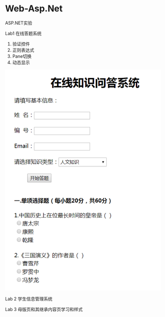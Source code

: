 ﻿# Web-Asp.Net
ASP.NET实验

Lab1 在线答题系统

1. 验证控件
2. 正则表达式
3. Pane切换
4. 动态显示

![Image text](img-folder/1.png)

Lab 2  学生信息管理系统

Lab 3  母版页和其继承内容页学习和样式